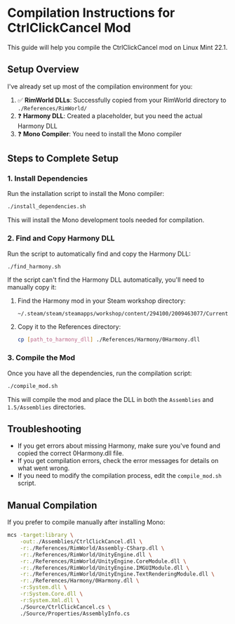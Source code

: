 # Compilation Instructions for CtrlClickCancel Mod

This guide will help you compile the CtrlClickCancel mod on Linux Mint 22.1.

## Setup Overview

I've already set up most of the compilation environment for you:

1. ✅ **RimWorld DLLs**: Successfully copied from your RimWorld directory to `./References/RimWorld/`
2. ❓ **Harmony DLL**: Created a placeholder, but you need the actual Harmony DLL
3. ❓ **Mono Compiler**: You need to install the Mono compiler

## Steps to Complete Setup

### 1. Install Dependencies

Run the installation script to install the Mono compiler:

```bash
./install_dependencies.sh
```

This will install the Mono development tools needed for compilation.

### 2. Find and Copy Harmony DLL

Run the script to automatically find and copy the Harmony DLL:

```bash
./find_harmony.sh
```

If the script can't find the Harmony DLL automatically, you'll need to manually copy it:

1. Find the Harmony mod in your Steam workshop directory:
   ```
   ~/.steam/steam/steamapps/workshop/content/294100/2009463077/Current/Assemblies/0Harmony.dll
   ```

2. Copy it to the References directory:
   ```bash
   cp [path_to_harmony_dll] ./References/Harmony/0Harmony.dll
   ```

### 3. Compile the Mod

Once you have all the dependencies, run the compilation script:

```bash
./compile_mod.sh
```

This will compile the mod and place the DLL in both the `Assemblies` and `1.5/Assemblies` directories.

## Troubleshooting

- If you get errors about missing Harmony, make sure you've found and copied the correct 0Harmony.dll file.
- If you get compilation errors, check the error messages for details on what went wrong.
- If you need to modify the compilation process, edit the `compile_mod.sh` script.

## Manual Compilation

If you prefer to compile manually after installing Mono:

```bash
mcs -target:library \
    -out:./Assemblies/CtrlClickCancel.dll \
    -r:./References/RimWorld/Assembly-CSharp.dll \
    -r:./References/RimWorld/UnityEngine.dll \
    -r:./References/RimWorld/UnityEngine.CoreModule.dll \
    -r:./References/RimWorld/UnityEngine.IMGUIModule.dll \
    -r:./References/RimWorld/UnityEngine.TextRenderingModule.dll \
    -r:./References/Harmony/0Harmony.dll \
    -r:System.dll \
    -r:System.Core.dll \
    -r:System.Xml.dll \
    ./Source/CtrlClickCancel.cs \
    ./Source/Properties/AssemblyInfo.cs
```
